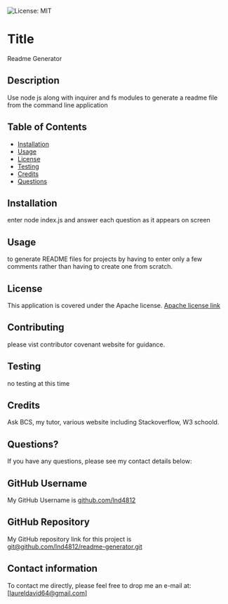 

![License: MIT](https://img.shields.io/badge/License-MIT-yellow.svg)

# Title

Readme Generator

## Description

Use node js along with inquirer and fs modules to generate a readme file from the command line application

## Table of Contents

* [Installation](#installation)
* [Usage](#usage)
* [License](#license)
* [Testing](#testing)
* [Credits](#credits)
* [Questions](#questions)

## Installation

enter node index.js and answer each question as it appears on screen

## Usage

to generate README files for projects by having to enter only a few comments rather than having to create one from scratch.

## License

This application is covered under the Apache license.  [Apache license link](https://choosealicense.com/licenses/apache-2.0/)

## Contributing

please vist contributor covenant website for guidance.

## Testing

no testing at this time

## Credits

Ask BCS, my tutor, various website including Stackoverflow, W3 schoold.

## Questions?

If you have any questions, please see my contact details below:

## GitHub Username

My GitHub Username is [github.com/lnd4812](https://github.com/lnd4812)

## GitHub Repository

My GitHub repository link for this project is [git@github.com/lnd4812/readme-generator.git](https://git@github.com/lnd4812/readme-generator.git)

## Contact information

To contact me directly, please feel free to drop me an e-mail at: [laureldavid64@gmail.com]<a hef="mailto:laureldavid64@gmail.com"></a>
